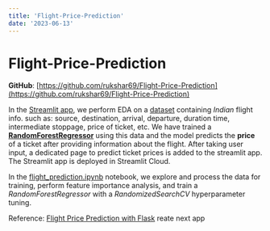 ```yaml
---
title: 'Flight-Price-Prediction'
date: '2023-06-13'
---
```


# Flight-Price-Prediction

**GitHub**: [https://github.com/rukshar69/Flight-Price-Prediction](https://github.com/rukshar69/Flight-Price-Prediction)

In the [Streamlit app](https://rukshar69-flight-price-predi-streamlit-flight-prediction-ch3wai.streamlit.app/), we perform EDA on a [dataset](https://github.com/rukshar69/Flight-Price-Prediction/blob/main/Flight%20Dataset/Data_Train.xlsx) containing *Indian* flight info. such as: source, destination,
arrival, departure, duration time, intermediate stoppage, price of ticket, etc. We have trained a **[RandomForestRegressor](https://scikit-learn.org/stable/modules/generated/sklearn.ensemble.RandomForestRegressor.html)** using this data and the model predicts the **price** of a ticket after providing information about the flight. After taking user input, a dedicated page to predict ticket prices is added to the streamlit app. The Streamlit app is deployed in Streamlit Cloud.

In the [flight_prediction.ipynb](https://github.com/rukshar69/Flight-Price-Prediction/blob/main/flight_prediction.ipynb) notebook, we explore and process the data for training, perform feature importance analysis, and train a *RandomForestRegressor* with a *RandomizedSearchCV* hyperparameter tuning.

Reference: [Flight Price Prediction with Flask](https://machinelearningprojects.net/flight-price-prediction/) 
reate next app